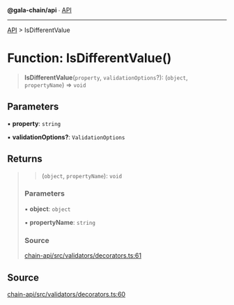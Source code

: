 **@gala-chain/api** ∙ [API](../exports.md)

***

[API](../exports.md) > IsDifferentValue

# Function: IsDifferentValue()

> **IsDifferentValue**(`property`, `validationOptions`?): (`object`, `propertyName`) => `void`

## Parameters

▪ **property**: `string`

▪ **validationOptions?**: `ValidationOptions`

## Returns

> > (`object`, `propertyName`): `void`
>
> ### Parameters
>
> ▪ **object**: `object`
>
> ▪ **propertyName**: `string`
>
> ### Source
>
> [chain-api/src/validators/decorators.ts:61](https://github.com/GalaChain/sdk/blob/bcbbb18/chain-api/src/validators/decorators.ts#L61)
>

## Source

[chain-api/src/validators/decorators.ts:60](https://github.com/GalaChain/sdk/blob/bcbbb18/chain-api/src/validators/decorators.ts#L60)
